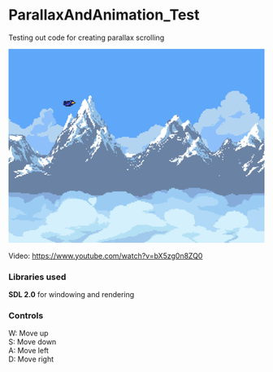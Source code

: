 # ParallaxAndAnimation_Test

Testing out code for creating parallax scrolling

![Screenshot](https://github.com/3sphere/ParallaxAndAnimation_Test/blob/master/Screenshot.png)  

Video: https://www.youtube.com/watch?v=bX5zg0n8ZQ0  

### Libraries used
**SDL 2.0** for windowing and rendering  

### Controls  
W: Move up  
S: Move down  
A: Move left  
D: Move right
